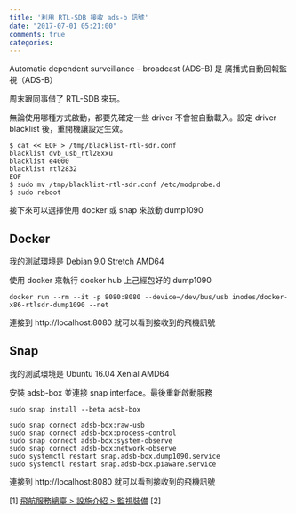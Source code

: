 ```yaml
---
title: '利用 RTL-SDB 接收 ads-b 訊號'
date: "2017-07-01 05:21:00"
comments: true
categories: 
---
```

Automatic dependent surveillance – broadcast (ADS–B) 是
廣播式自動回報監視（ADS-B）

周末跟同事借了 RTL-SDB 來玩。

無論使用哪種方式啟動，都要先確定一些 driver 不會被自動載入。設定 driver blacklist 後，重開機讓設定生效。
```
$ cat << EOF > /tmp/blacklist-rtl-sdr.conf
blacklist dvb_usb_rtl28xxu
blacklist e4000
blacklist rtl2832
EOF
$ sudo mv /tmp/blacklist-rtl-sdr.conf /etc/modprobe.d
$ sudo reboot
```

接下來可以選擇使用 docker 或 snap 來啟動 dump1090
## Docker
我的測試環境是 Debian 9.0 Stretch AMD64

使用 docker 來執行 docker hub 上己經包好的 dump1090
```
docker run --rm --it -p 8080:8080 --device=/dev/bus/usb inodes/docker-x86-rtlsdr-dump1090 --net
```
連接到 http://localhost:8080 就可以看到接收到的飛機訊號

## Snap
我的測試環境是 Ubuntu 16.04 Xenial AMD64

安裝 adsb-box 並連接 snap interface。最後重新啟動服務
```
sudo snap install --beta adsb-box

sudo snap connect adsb-box:raw-usb
sudo snap connect adsb-box:process-control
sudo snap connect adsb-box:system-observe
sudo snap connect adsb-box:network-observe
sudo systemctl restart snap.adsb-box.dump1090.service
sudo systemctl restart snap.adsb-box.piaware.service
```
連接到 http://localhost:8080 就可以看到接收到的飛機訊號

[1] [飛航服務總臺 > 設施介紹 > 監視裝備](http://www.anws.gov.tw/cht/index.php?code=list&ids=25)
[2]